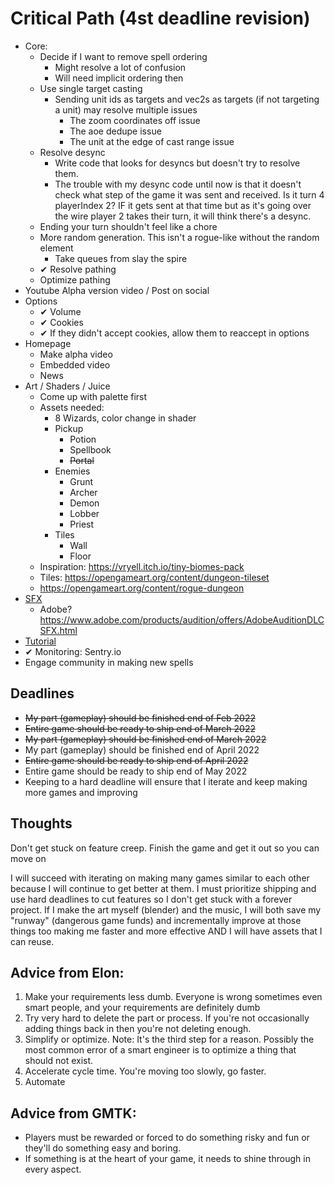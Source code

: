 # Critical Path (4st deadline revision)
- Core:
    - Decide if I want to remove spell ordering
        - Might resolve a lot of confusion
        - Will need implicit ordering then
    - Use single target casting
        - Sending unit ids as targets and vec2s as targets (if not targeting a unit) may resolve multiple issues
            - The zoom coordinates off issue
            - The aoe dedupe issue
            - The unit at the edge of cast range issue
    - Resolve desync
        - Write code that looks for desyncs but doesn't try to resolve them.
        - The trouble with my desync code until now is that it doesn't check what step of the game it was sent and received.  Is it turn 4 playerIndex 2?  IF it gets sent at that time but as it's going over the wire player 2 takes their turn, it will think there's a desync.
    - Ending your turn shouldn't feel like a chore
    - More random generation.  This isn't a rogue-like without the random element
        - Take queues from slay the spire
    - ✔ Resolve pathing
    - Optimize pathing
- Youtube Alpha version video / Post on social
- Options
    - ✔ Volume
    - ✔ Cookies
    - ✔ If they didn't accept cookies, allow them to reaccept in options
- Homepage
    - Make alpha video
    - Embedded video
    - News
- Art / Shaders / Juice
    - Come up with palette first
    - Assets needed:
        - 8 Wizards, color change in shader
        - Pickup
            - Potion
            - Spellbook
            - ~~Portal~~
        - Enemies
            - Grunt
            - Archer
            - Demon
            - Lobber
            - Priest
        - Tiles
            - Wall
            - Floor
    - Inspiration: https://vryell.itch.io/tiny-biomes-pack
    - Tiles: https://opengameart.org/content/dungeon-tileset
    - https://opengameart.org/content/rogue-dungeon
- [SFX](https://www.asoundeffect.com/sound-library/metamorphosis/)
    - Adobe? https://www.adobe.com/products/audition/offers/AdobeAuditionDLCSFX.html
- [Tutorial](https://www.youtube.com/watch?v=-GV814cWiAw)
- ✔ Monitoring: Sentry.io
- Engage community in making new spells

## Deadlines
- ~~My part (gameplay) should be finished end of Feb 2022~~
- ~~Entire game should be ready to ship end of March 2022~~
- ~~My part (gameplay) should be finished end of March 2022~~
- My part (gameplay) should be finished end of April 2022
- ~~Entire game should be ready to ship end of April 2022~~
- Entire game should be ready to ship end of May 2022
- Keeping to a hard deadline will ensure that I iterate and keep making more games and improving
## Thoughts
Don't get stuck on feature creep.  Finish the game and get it out so you can move on

I will succeed with iterating on making many games similar to each other because I will continue to get better at them.  I must prioritize shipping and use hard deadlines to cut features so I don't get stuck with a forever project.
If I make the art myself (blender) and the music, I will both save my "runway" (dangerous game funds) and incrementally improve at those things too making me faster and more effective AND I will have assets that I can reuse.

## Advice from Elon:
1. Make your requirements less dumb.  Everyone is wrong sometimes even smart people, and your requirements are definitely dumb
2. Try very hard to delete the part or process.  If you're not occasionally adding things back in then you're not deleting enough.
3. Simplify or optimize.  Note: It's the third step for a reason. Possibly the most common error of a smart engineer is to optimize a thing that should not exist.
4. Accelerate cycle time.  You're moving too slowly, go faster.
5. Automate

## Advice from GMTK:
- Players must be rewarded or forced to do something risky and fun or they'll do something easy and boring.
- If something is at the heart of your game, it needs to shine through in every aspect.